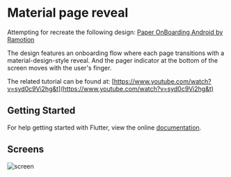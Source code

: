 # Material page reveal

Attempting for recreate the following design:
[Paper OnBoarding Android by Ramotion](https://github.com/Ramotion/paper-onboarding-android)

The design features an onboarding flow where each page transitions with a material-design-style reveal. And the pager indicator at the bottom of the screen moves with the user's finger.

The related tutorial can be found at: [https://www.youtube.com/watch?v=syd0c9Vi2hg&t](https://www.youtube.com/watch?v=syd0c9Vi2hg&t)

## Getting Started

For help getting started with Flutter, view the online
[documentation](https://flutter.io/).

## Screens
![screen](../master/preview_images/preview_slider.gif)  
